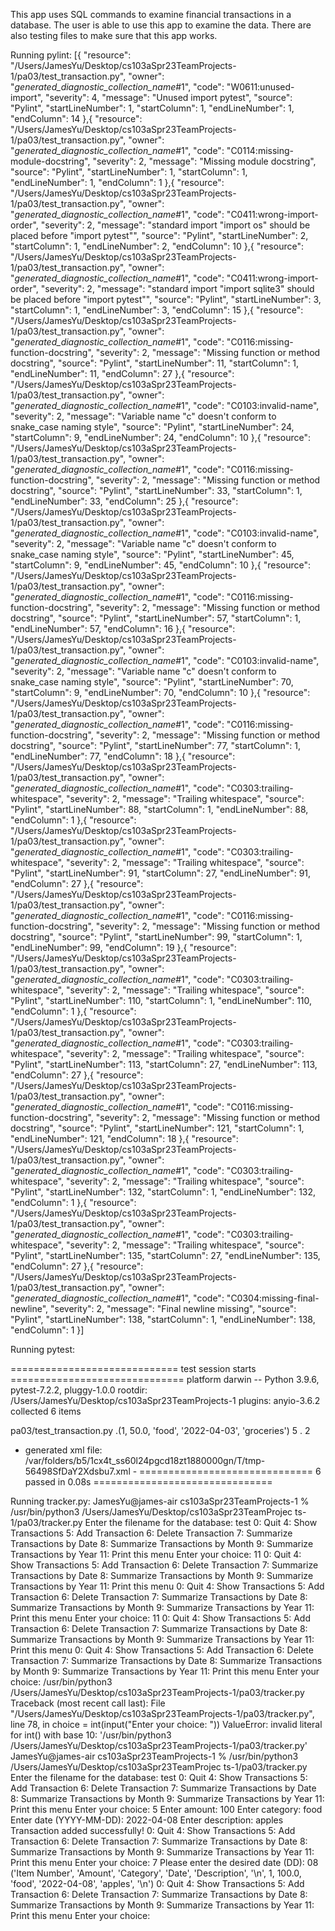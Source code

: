 This app uses SQL commands to examine financial transactions in a database. The user is able to use this app to examine the data.
There are also testing files to make sure that this app works.

Running pylint:
[{
	"resource": "/Users/JamesYu/Desktop/cs103aSpr23TeamProjects-1/pa03/test_transaction.py",
	"owner": "_generated_diagnostic_collection_name_#1",
	"code": "W0611:unused-import",
	"severity": 4,
	"message": "Unused import pytest",
	"source": "Pylint",
	"startLineNumber": 1,
	"startColumn": 1,
	"endLineNumber": 1,
	"endColumn": 14
},{
	"resource": "/Users/JamesYu/Desktop/cs103aSpr23TeamProjects-1/pa03/test_transaction.py",
	"owner": "_generated_diagnostic_collection_name_#1",
	"code": "C0114:missing-module-docstring",
	"severity": 2,
	"message": "Missing module docstring",
	"source": "Pylint",
	"startLineNumber": 1,
	"startColumn": 1,
	"endLineNumber": 1,
	"endColumn": 1
},{
	"resource": "/Users/JamesYu/Desktop/cs103aSpr23TeamProjects-1/pa03/test_transaction.py",
	"owner": "_generated_diagnostic_collection_name_#1",
	"code": "C0411:wrong-import-order",
	"severity": 2,
	"message": "standard import \"import os\" should be placed before \"import pytest\"",
	"source": "Pylint",
	"startLineNumber": 2,
	"startColumn": 1,
	"endLineNumber": 2,
	"endColumn": 10
},{
	"resource": "/Users/JamesYu/Desktop/cs103aSpr23TeamProjects-1/pa03/test_transaction.py",
	"owner": "_generated_diagnostic_collection_name_#1",
	"code": "C0411:wrong-import-order",
	"severity": 2,
	"message": "standard import \"import sqlite3\" should be placed before \"import pytest\"",
	"source": "Pylint",
	"startLineNumber": 3,
	"startColumn": 1,
	"endLineNumber": 3,
	"endColumn": 15
},{
	"resource": "/Users/JamesYu/Desktop/cs103aSpr23TeamProjects-1/pa03/test_transaction.py",
	"owner": "_generated_diagnostic_collection_name_#1",
	"code": "C0116:missing-function-docstring",
	"severity": 2,
	"message": "Missing function or method docstring",
	"source": "Pylint",
	"startLineNumber": 11,
	"startColumn": 1,
	"endLineNumber": 11,
	"endColumn": 27
},{
	"resource": "/Users/JamesYu/Desktop/cs103aSpr23TeamProjects-1/pa03/test_transaction.py",
	"owner": "_generated_diagnostic_collection_name_#1",
	"code": "C0103:invalid-name",
	"severity": 2,
	"message": "Variable name \"c\" doesn't conform to snake_case naming style",
	"source": "Pylint",
	"startLineNumber": 24,
	"startColumn": 9,
	"endLineNumber": 24,
	"endColumn": 10
},{
	"resource": "/Users/JamesYu/Desktop/cs103aSpr23TeamProjects-1/pa03/test_transaction.py",
	"owner": "_generated_diagnostic_collection_name_#1",
	"code": "C0116:missing-function-docstring",
	"severity": 2,
	"message": "Missing function or method docstring",
	"source": "Pylint",
	"startLineNumber": 33,
	"startColumn": 1,
	"endLineNumber": 33,
	"endColumn": 25
},{
	"resource": "/Users/JamesYu/Desktop/cs103aSpr23TeamProjects-1/pa03/test_transaction.py",
	"owner": "_generated_diagnostic_collection_name_#1",
	"code": "C0103:invalid-name",
	"severity": 2,
	"message": "Variable name \"c\" doesn't conform to snake_case naming style",
	"source": "Pylint",
	"startLineNumber": 45,
	"startColumn": 9,
	"endLineNumber": 45,
	"endColumn": 10
},{
	"resource": "/Users/JamesYu/Desktop/cs103aSpr23TeamProjects-1/pa03/test_transaction.py",
	"owner": "_generated_diagnostic_collection_name_#1",
	"code": "C0116:missing-function-docstring",
	"severity": 2,
	"message": "Missing function or method docstring",
	"source": "Pylint",
	"startLineNumber": 57,
	"startColumn": 1,
	"endLineNumber": 57,
	"endColumn": 16
},{
	"resource": "/Users/JamesYu/Desktop/cs103aSpr23TeamProjects-1/pa03/test_transaction.py",
	"owner": "_generated_diagnostic_collection_name_#1",
	"code": "C0103:invalid-name",
	"severity": 2,
	"message": "Variable name \"c\" doesn't conform to snake_case naming style",
	"source": "Pylint",
	"startLineNumber": 70,
	"startColumn": 9,
	"endLineNumber": 70,
	"endColumn": 10
},{
	"resource": "/Users/JamesYu/Desktop/cs103aSpr23TeamProjects-1/pa03/test_transaction.py",
	"owner": "_generated_diagnostic_collection_name_#1",
	"code": "C0116:missing-function-docstring",
	"severity": 2,
	"message": "Missing function or method docstring",
	"source": "Pylint",
	"startLineNumber": 77,
	"startColumn": 1,
	"endLineNumber": 77,
	"endColumn": 18
},{
	"resource": "/Users/JamesYu/Desktop/cs103aSpr23TeamProjects-1/pa03/test_transaction.py",
	"owner": "_generated_diagnostic_collection_name_#1",
	"code": "C0303:trailing-whitespace",
	"severity": 2,
	"message": "Trailing whitespace",
	"source": "Pylint",
	"startLineNumber": 88,
	"startColumn": 1,
	"endLineNumber": 88,
	"endColumn": 1
},{
	"resource": "/Users/JamesYu/Desktop/cs103aSpr23TeamProjects-1/pa03/test_transaction.py",
	"owner": "_generated_diagnostic_collection_name_#1",
	"code": "C0303:trailing-whitespace",
	"severity": 2,
	"message": "Trailing whitespace",
	"source": "Pylint",
	"startLineNumber": 91,
	"startColumn": 27,
	"endLineNumber": 91,
	"endColumn": 27
},{
	"resource": "/Users/JamesYu/Desktop/cs103aSpr23TeamProjects-1/pa03/test_transaction.py",
	"owner": "_generated_diagnostic_collection_name_#1",
	"code": "C0116:missing-function-docstring",
	"severity": 2,
	"message": "Missing function or method docstring",
	"source": "Pylint",
	"startLineNumber": 99,
	"startColumn": 1,
	"endLineNumber": 99,
	"endColumn": 19
},{
	"resource": "/Users/JamesYu/Desktop/cs103aSpr23TeamProjects-1/pa03/test_transaction.py",
	"owner": "_generated_diagnostic_collection_name_#1",
	"code": "C0303:trailing-whitespace",
	"severity": 2,
	"message": "Trailing whitespace",
	"source": "Pylint",
	"startLineNumber": 110,
	"startColumn": 1,
	"endLineNumber": 110,
	"endColumn": 1
},{
	"resource": "/Users/JamesYu/Desktop/cs103aSpr23TeamProjects-1/pa03/test_transaction.py",
	"owner": "_generated_diagnostic_collection_name_#1",
	"code": "C0303:trailing-whitespace",
	"severity": 2,
	"message": "Trailing whitespace",
	"source": "Pylint",
	"startLineNumber": 113,
	"startColumn": 27,
	"endLineNumber": 113,
	"endColumn": 27
},{
	"resource": "/Users/JamesYu/Desktop/cs103aSpr23TeamProjects-1/pa03/test_transaction.py",
	"owner": "_generated_diagnostic_collection_name_#1",
	"code": "C0116:missing-function-docstring",
	"severity": 2,
	"message": "Missing function or method docstring",
	"source": "Pylint",
	"startLineNumber": 121,
	"startColumn": 1,
	"endLineNumber": 121,
	"endColumn": 18
},{
	"resource": "/Users/JamesYu/Desktop/cs103aSpr23TeamProjects-1/pa03/test_transaction.py",
	"owner": "_generated_diagnostic_collection_name_#1",
	"code": "C0303:trailing-whitespace",
	"severity": 2,
	"message": "Trailing whitespace",
	"source": "Pylint",
	"startLineNumber": 132,
	"startColumn": 1,
	"endLineNumber": 132,
	"endColumn": 1
},{
	"resource": "/Users/JamesYu/Desktop/cs103aSpr23TeamProjects-1/pa03/test_transaction.py",
	"owner": "_generated_diagnostic_collection_name_#1",
	"code": "C0303:trailing-whitespace",
	"severity": 2,
	"message": "Trailing whitespace",
	"source": "Pylint",
	"startLineNumber": 135,
	"startColumn": 27,
	"endLineNumber": 135,
	"endColumn": 27
},{
	"resource": "/Users/JamesYu/Desktop/cs103aSpr23TeamProjects-1/pa03/test_transaction.py",
	"owner": "_generated_diagnostic_collection_name_#1",
	"code": "C0304:missing-final-newline",
	"severity": 2,
	"message": "Final newline missing",
	"source": "Pylint",
	"startLineNumber": 138,
	"startColumn": 1,
	"endLineNumber": 138,
	"endColumn": 1
}]

Running pytest:

============================= test session starts ==============================
platform darwin -- Python 3.9.6, pytest-7.2.2, pluggy-1.0.0
rootdir: /Users/JamesYu/Desktop/cs103aSpr23TeamProjects-1
plugins: anyio-3.6.2
collected 6 items

pa03/test_transaction.py .(1, 50.0, 'food', '2022-04-03', 'groceries')
5
.
2

- generated xml file: /var/folders/b5/1cx4t_ss60l24pgcd18zt1880000gn/T/tmp-56498SfDaY2Xdsbu7.xml -
============================== 6 passed in 0.08s ===============================

Running tracker.py:
JamesYu@james-air cs103aSpr23TeamProjects-1 % /usr/bin/python3 /Users/JamesYu/Desktop/cs103aSpr23TeamProjec
ts-1/pa03/tracker.py
Enter the filename for the database: test
0: Quit
4: Show Transactions
5: Add Transaction
6: Delete Transaction
7: Summarize Transactions by Date
8: Summarize Transactions by Month
9: Summarize Transactions by Year
11: Print this menu
Enter your choice: 11
0: Quit
4: Show Transactions
5: Add Transaction
6: Delete Transaction
7: Summarize Transactions by Date
8: Summarize Transactions by Month
9: Summarize Transactions by Year
11: Print this menu
0: Quit
4: Show Transactions
5: Add Transaction
6: Delete Transaction
7: Summarize Transactions by Date
8: Summarize Transactions by Month
9: Summarize Transactions by Year
11: Print this menu
Enter your choice: 11
0: Quit
4: Show Transactions
5: Add Transaction
6: Delete Transaction
7: Summarize Transactions by Date
8: Summarize Transactions by Month
9: Summarize Transactions by Year
11: Print this menu
0: Quit
4: Show Transactions
5: Add Transaction
6: Delete Transaction
7: Summarize Transactions by Date
8: Summarize Transactions by Month
9: Summarize Transactions by Year
11: Print this menu
Enter your choice: /usr/bin/python3 /Users/JamesYu/Desktop/cs103aSpr23TeamProjects-1/pa03/tracker.py
Traceback (most recent call last):
  File "/Users/JamesYu/Desktop/cs103aSpr23TeamProjects-1/pa03/tracker.py", line 78, in <module>
    choice = int(input("Enter your choice: "))
ValueError: invalid literal for int() with base 10: '/usr/bin/python3 /Users/JamesYu/Desktop/cs103aSpr23TeamProjects-1/pa03/tracker.py'
JamesYu@james-air cs103aSpr23TeamProjects-1 % /usr/bin/python3 /Users/JamesYu/Desktop/cs103aSpr23TeamProjec
ts-1/pa03/tracker.py
Enter the filename for the database: test
0: Quit
4: Show Transactions
5: Add Transaction
6: Delete Transaction
7: Summarize Transactions by Date
8: Summarize Transactions by Month
9: Summarize Transactions by Year
11: Print this menu
Enter your choice: 5
Enter amount: 100
Enter category: food
Enter date (YYYY-MM-DD): 2022-04-08
Enter description: apples
Transaction added successfully!
0: Quit
4: Show Transactions
5: Add Transaction
6: Delete Transaction
7: Summarize Transactions by Date
8: Summarize Transactions by Month
9: Summarize Transactions by Year
11: Print this menu
Enter your choice: 7
Please enter the desired date (DD): 08
('Item Number', 'Amount', 'Category', 'Date', 'Description', '\n', 1, 100.0, 'food', '2022-04-08', 'apples', '\n')
0: Quit
4: Show Transactions
5: Add Transaction
6: Delete Transaction
7: Summarize Transactions by Date
8: Summarize Transactions by Month
9: Summarize Transactions by Year
11: Print this menu
Enter your choice: 


